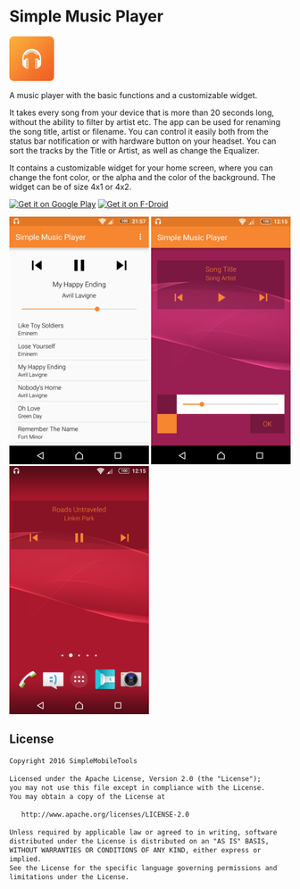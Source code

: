 # Simple Music Player
<img alt="Logo" src="app/src/main/res/mipmap-xxxhdpi/launcher.png" width="80">

A music player with the basic functions and a customizable widget.

It takes every song from your device that is more than 20 seconds long, without the ability to filter by artist etc. The app can be used for renaming the song title, artist or filename. You can control it easily both from the status bar notification or with hardware button on your headset. You can sort the tracks by the Title or Artist, as well as change the Equalizer.

It contains a customizable widget for your home screen, where you can change the font color, or the alpha and the color of the background. The widget can be of size 4x1 or 4x2.

<a href='https://play.google.com/store/apps/details?id=com.simplemobiletools.musicplayer'><img alt='Get it on Google Play' src='https://play.google.com/intl/en_us/badges/images/generic/en_badge_web_generic.png' height=60/></a>
<a href="https://f-droid.org/app/com.simplemobiletools.musicplayer"><img src="https://f-droid.org/badge/get-it-on.png" alt="Get it on F-Droid" height="60"></a>

<img alt="App image" src="screenshots/app.png" width="250">
<img alt="App image" src="screenshots/widget_config.png" width="250">
<img alt="App image" src="screenshots/widget.png" width="250">

License
-------
    Copyright 2016 SimpleMobileTools
    
    Licensed under the Apache License, Version 2.0 (the "License");
    you may not use this file except in compliance with the License.
    You may obtain a copy of the License at
    
       http://www.apache.org/licenses/LICENSE-2.0
    
    Unless required by applicable law or agreed to in writing, software
    distributed under the License is distributed on an "AS IS" BASIS,
    WITHOUT WARRANTIES OR CONDITIONS OF ANY KIND, either express or implied.
    See the License for the specific language governing permissions and
    limitations under the License.
